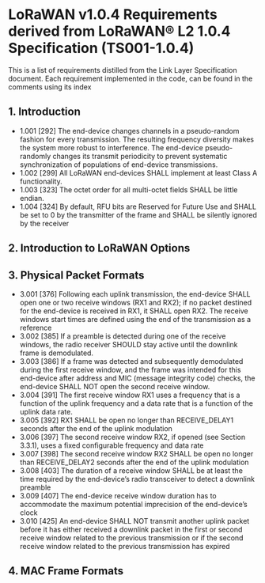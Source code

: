# LoRaWAN v1.0.4 Requirements derived from LoRaWAN® L2 1.0.4 Specification (TS001-1.0.4)

This is a list of requirements distilled from the Link Layer Specification document.
Each requirement implemented in the code, can be found in the comments using its index

## 1. Introduction
* 1.001 [292] The end-device changes channels in a pseudo-random fashion for every transmission. The resulting frequency diversity makes the system more robust to interference. The end-device pseudo-randomly changes its transmit periodicity to prevent systematic synchronization of populations of end-device transmissions. 
* 1.002 [299] All LoRaWAN end-devices SHALL implement at least Class A functionality.
* 1.003 [323] The octet order for all multi-octet fields SHALL be little endian.
* 1.004 [324] By default, RFU bits are Reserved for Future Use and SHALL be set to 0 by the transmitter of the frame and SHALL be silently ignored by the receiver

## 2. Introduction to LoRaWAN Options

## 3. Physical Packet Formats
* 3.001 [376] Following each uplink transmission, the end-device SHALL open one or two receive windows (RX1 and RX2); if no packet destined for the end-device is received in RX1, it SHALL open RX2. The receive windows start times are defined using the end of the transmission as a reference
* 3.002 [385] If a preamble is detected during one of the receive windows, the radio receiver SHOULD stay active until the downlink frame is demodulated.
* 3.003 [386] If a frame was detected and subsequently demodulated during the first receive window, and the frame was intended for this end-device after address and MIC (message integrity code) checks, the end-device SHALL NOT open the second receive window.
* 3.004 [391] The first receive window RX1 uses a frequency that is a function of the uplink frequency and a data rate that is a function of the uplink data rate.
* 3.005 [392] RX1 SHALL be open no longer than RECEIVE_DELAY1 seconds after the end of the uplink modulation
* 3.006 [397] The second receive window RX2, if opened (see Section 3.3.1), uses a fixed configurable frequency and data rate
* 3.007 [398] The second receive window RX2 SHALL be open no longer than RECEIVE_DELAY2 seconds after the end of the uplink modulation
* 3.008 [403] The duration of a receive window SHALL be at least the time required by the end-device’s radio transceiver to detect a downlink preamble
* 3.009 [407] The end-device receive window duration has to accommodate the maximum potential imprecision of the end-device’s clock
* 3.010 [425] An end-device SHALL NOT transmit another uplink packet before it has either received a downlink packet in the first or second receive window related to the previous transmission or if the second receive window related to the previous transmission has expired


## 4. MAC Frame Formats

